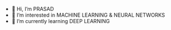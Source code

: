 - 👋 Hi, I’m PRASAD
- 👀 I’m interested in MACHINE LEARNING & NEURAL NETWORKS
- 🌱 I’m currently learning DEEP LEARNING 

<!---
prasad-7/prasad-7 is a ✨ special ✨ repository because its `README.md` (this file) appears on your GitHub profile.
You can click the Preview link to take a look at your changes.
--->
